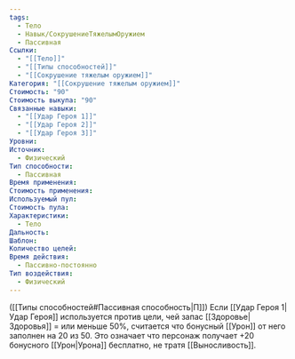 ```yaml
---
tags:
  - Тело
  - Навык/СокрушениеТяжелымОружием
  - Пассивная
Ссылки:
  - "[[Тело]]"
  - "[[Типы способностей]]"
  - "[[Сокрушение тяжелым оружием]]"
Категория: "[[Сокрушение тяжелым оружием]]"
Стоимость: "90"
Стоимость выкупа: "90"
Связанные навыки:
  - "[[Удар Героя 1]]"
  - "[[Удар Героя 2]]"
  - "[[Удар Героя 3]]"
Уровни: 
Источник:
  - Физический
Тип способности:
  - Пассивная
Время применения: 
Стоимость применения: 
Используемый пул: 
Стоимость пула: 
Характеристики:
  - Тело
Дальность: 
Шаблон: 
Количество целей: 
Время действия:
  - Пассивно-постоянно
Тип воздействия:
  - Физический
---
```

([[Типы способностей#Пассивная способность|П]]) Если [[Удар Героя 1|Удар Героя]] используется против цели, чей запас [[Здоровье|Здоровья]] = или меньше 50%, считается что бонусный [[Урон]] от него заполнен на 20 из 50. Это означает что персонаж получает +20 бонусного [[Урон|Урона]] бесплатно, не тратя [[Выносливость]]. 